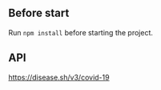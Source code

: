 ## Before start

Run `npm install` before starting the project.

## API

https://disease.sh/v3/covid-19


